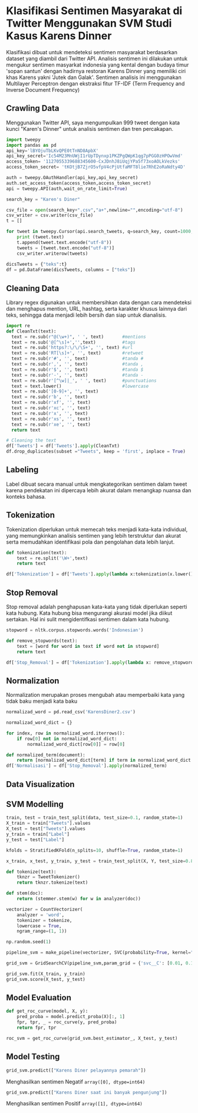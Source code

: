 # Klasifikasi Sentimen Masyarakat di Twitter Menggunakan SVM Studi Kasus Karens Dinner

Klasifikasi dibuat untuk mendeteksi sentimen masyarakat berdasarkan dataset yang diambil dari Twitter API. Analisis sentimen ini dilakukan untuk mengukur sentimen masyarkat indonesia yang kental dengan budaya timur 'sopan santun' dengan hadirnya restoran Karens Dinner yang memiliki ciri khas Karens yakni 'Jutek dan Galak'. Sentimen analisis ini menggunakan Multilayer Perceptron dengan ekstraksi fitur TF-IDF (Term Frequency and Inverse Document Frequency) 

## Crawling Data
Menggunakan Twitter API, saya mengumpulkan 999 tweet dengan kata kunci "Karen's Dinner" untuk analisis sentimen dan tren percakapan.
```python
import tweepy 
import pandas as pd
api_key='lBYOjuTbLKvQPE0tTnND8ApbX'
api_key_secret='Ic54M23MnUWjI1rUpTDynxp1PKZPgQWpK1qg7pPGG0zHPOwVmd'
access_token= '1127055339688345600-CxJDnhJ8iUqjYPa5f73xoAOLkVezks'
access_token_secret= 'tKOtjB7ZjrO5vfpV4cPjUtfaMFT8lie7RhE2oRaNdty4D'

auth = tweepy.OAuthHandler(api_key,api_key_secret)
auth.set_access_token(access_token,access_token_secret)
api = tweepy.API(auth,wait_on_rate_limit=True)

search_key = "Karen's Diner"

csv_file = open(search_key+".csv","a+",newline="",encoding="utf-8")
csv_writer = csv.writer(csv_file)
t = []

for tweet in tweepy.Cursor(api.search_tweets, q=search_key, count=1000, lang="id",result_type="recent").items(1000):
    print (tweet.text)
    t.append(tweet.text.encode("utf-8"))
    tweets = [tweet.text.encode("utf-8")]
    csv_writer.writerow(tweets)
    
dicsTweets = {"teks":t}
df = pd.DataFrame(dicsTweets, columns = ["teks"])
```

## Cleaning Data
Library regex digunakan untuk membersihkan data dengan cara mendeteksi dan menghapus mention, URL, hashtag, serta karakter khusus lainnya dari teks, sehingga data menjadi lebih bersih dan siap untuk dianalisis.
```python
import re
def CleanTxt(text):
  text = re.sub(r"@(\w+)", ' ', text)       #mentions
  text = re.sub('@[^\s]+','',text)          #tags
  text = re.sub('https?:\/\/\S+', '', text) #url
  text = re.sub('RT[\s]+', '', text)        #retweet
  text = re.sub(r'#', '', text)             #tanda #
  text = re.sub(r',', '', text)             #tanda ,
  text = re.sub(r'$', '', text)             #tanda $
  text = re.sub(r'-', '', text)             #tanda -
  text = re.sub(r'[^\w]|_', ' ', text)      #punctuations
  text = text.lower()                       #lowercase
  text = re.sub('[0-9]+', '', text)
  text = re.sub(r'b', '', text)
  text = re.sub(r'xf', '', text)
  text = re.sub(r'xc', '', text)
  text = re.sub(r'x', '', text)
  text = re.sub(r'xs', '', text)
  text = re.sub(r'xe', '', text)
  return text

# Cleaning the text
df['Tweets'] = df['Tweets'].apply(CleanTxt)
df.drop_duplicates(subset ="Tweets", keep = 'first', inplace = True)
```

## Labeling
Label dibuat secara manual untuk mengkategorikan sentimen dalam tweet karena pendekatan ini dipercaya lebih akurat dalam menangkap nuansa dan konteks bahasa.

## Tokenization
Tokenization diperlukan untuk memecah teks menjadi kata-kata individual, yang memungkinkan analisis sentimen yang lebih terstruktur dan akurat serta memudahkan identifikasi pola dan pengolahan data lebih lanjut.
```python
def tokenization(text):
    text = re.split('\W+',text)
    return text

df['Tokenization'] = df['Tweets'].apply(lambda x:tokenization(x.lower()))
```

## Stop Removal
Stop removal adalah penghapusan kata-kata yang tidak diperlukan seperti kata hubung. Kata hubung bisa mengurangi akurasi model jika diikut sertakan. Hal ini sulit mengidentifkasi sentimen dalam kata hubung.
```python
stopword = nltk.corpus.stopwords.words('Indonesian')

def remove_stopwords(text):
    text = [word for word in text if word not in stopword]
    return text

df['Stop_Removal'] = df['Tokenization'].apply(lambda x: remove_stopwords(x))
```

## Normalization
Normalization merupakan proses mengubah atau memperbaiki kata yang tidak baku menjadi kata baku
```python
normalizad_word = pd.read_csv('KarensDiner2.csv')

normalizad_word_dict = {}

for index, row in normalizad_word.iterrows():
    if row[0] not in normalizad_word_dict:
        normalizad_word_dict[row[0]] = row[0] 

def normalized_term(document):
    return [normalizad_word_dict[term] if term in normalizad_word_dict else term for term in document]
df['Normalisasi'] = df['Stop_Removal'].apply(normalized_term)
```

## Data Visualization

## SVM Modelling
```python
train, test = train_test_split(data, test_size=0.1, random_state=1)
X_train = train["Tweets"].values
X_test = test["Tweets"].values
y_train = train["Label"]
y_test = test["Label"]

kfolds = StratifiedKFold(n_splits=10, shuffle=True, random_state=1)

x_train, x_test, y_train, y_test = train_test_split(X, Y, test_size=0.8, random_state=20)

def tokenize(text): 
    tknzr = TweetTokenizer()
    return tknzr.tokenize(text)

def stem(doc):
    return (stemmer.stem(w) for w in analyzer(doc)) 

vectorizer = CountVectorizer(
    analyzer = 'word',
    tokenizer = tokenize,
    lowercase = True,
    ngram_range=(1, 1))

np.random.seed(1)

pipeline_svm = make_pipeline(vectorizer, SVC(probability=True, kernel="linear", class_weight="balanced"))

grid_svm = GridSearchCV(pipeline_svm,param_grid = {'svc__C': [0.01, 0.1, 1]}, cv = kfolds, scoring="roc_auc", verbose=1, n_jobs=-1) 

grid_svm.fit(X_train, y_train)
grid_svm.score(X_test, y_test)
```

## Model Evaluation
```python
def get_roc_curve(model, X, y):
    pred_proba = model.predict_proba(X)[:, 1]
    fpr, tpr, _ = roc_curve(y, pred_proba)
    return fpr, tpr

roc_svm = get_roc_curve(grid_svm.best_estimator_, X_test, y_test)
```

## Model Testing
```python
grid_svm.predict(["Karens Diner pelayannya pemarah"])
```
Menghasilkan sentimen Negatif `array([0], dtype=int64)`

```python
grid_svm.predict(["Karens Diner saat ini banyak pengunjung"])
```
Menghasilkan sentimen Positif `array([1], dtype=int64)`

